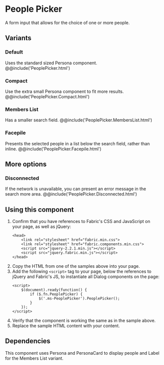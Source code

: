 # People Picker
A form input that allows for the choice of one or more people.

## Variants

### Default
Uses the standard sized Persona component.
@@include('PeoplePicker.html')

### Compact
Use the extra small Persona component to fit more results.
@@include('PeoplePicker.Compact.html')

### Members List
Has a smaller search field.
@@include('PeoplePicker.MembersList.html')

### Facepile
Presents the selected people in a list below the search field, rather than inline.
@@include('PeoplePicker.Facepile.html')

## More options

### Disconnected
If the network is unavailable, you can present an error message in the search more area.
@@include('PeoplePicker.Disconnected.html')

## Using this component
1. Confirm that you have references to Fabric's CSS and JavaScript on your page, as well as jQuery:
    ```
    <head>
        <link rel="stylesheet" href="fabric.min.css">
        <link rel="stylesheet" href="fabric.components.min.css">
        <script src="jquery-2.2.1.min.js"></script>
        <script src="jquery.fabric.min.js"></script>
    </head>
    ```
2. Copy the HTML from one of the samples above into your page.
3. Add the following `<script>` tag to your page, below the references to jQuery and Fabric's JS, to instantiate all Dialog components on the page:
    ```
    <script>
        $(document).ready(function() {
            if ($.fn.PeoplePicker) {
                $('.ms-PeoplePicker').PeoplePicker();
            }
        });
    </script>
    ```
4. Verify that the component is working the same as in the sample above.
5. Replace the sample HTML content with your content.

## Dependencies
This component uses Persona and PersonaCard to display people and Label for the Members List variant.
